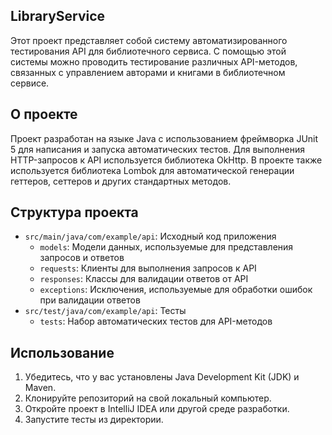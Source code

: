 ## LibraryServiсe

Этот проект представляет собой систему автоматизированного тестирования API для библиотечного сервиса. С помощью этой системы можно проводить тестирование различных API-методов, связанных с управлением авторами и книгами в библиотечном сервисе.

## О проекте

Проект разработан на языке Java с использованием фреймворка JUnit 5 для написания и запуска автоматических тестов. Для выполнения HTTP-запросов к API используется библиотека OkHttp. В проекте также используется библиотека Lombok для автоматической генерации геттеров, сеттеров и других стандартных методов.

## Структура проекта

- `src/main/java/com/example/api`: Исходный код приложения
    - `models`: Модели данных, используемые для представления запросов и ответов
    - `requests`: Клиенты для выполнения запросов к API
    - `responses`: Классы для валидации ответов от API
    - `exceptions`: Исключения, используемые для обработки ошибок при валидации ответов
- `src/test/java/com/example/api`: Тесты
    - `tests`: Набор автоматических тестов для API-методов

## Использование

1. Убедитесь, что у вас установлены Java Development Kit (JDK) и Maven.
2. Клонируйте репозиторий на свой локальный компьютер.
3. Откройте проект в IntelliJ IDEA или другой среде разработки.
4. Запустите тесты из директории.